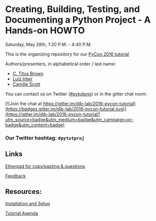 # Creating, Building, Testing, and Documenting a Python Project - A Hands-on HOWTO

Saturday, May 28th, 1:20 P.M. - 4:40 P.M.

This is the organizing repository for our [PyCon 2016 tutorial](https://us.pycon.org/2016/schedule/presentation/1814/)


Authors/presenters, in alphabetical order / last name:

* [C. Titus Brown](http://twitter.com/ctitusbrown)
* [Luiz Irber](http://twitter.com/luizirber)
* [Camille Scott](http://twitter.com/camille_codon)

You can contact us on Twitter ([#pytutproj](https://twitter.com/search?f=tweets&q=%23pytutproj&src=typd)) or in the gitter chat room:

[![Join the chat at https://gitter.im/dib-lab/2016-pycon-tutorial](https://badges.gitter.im/dib-lab/2016-pycon-tutorial.svg)](https://gitter.im/dib-lab/2016-pycon-tutorial?utm_source=badge&utm_medium=badge&utm_campaign=pr-badge&utm_content=badge)

### Our Twitter hashtag: `#pytutproj`

## Links

[Etherpad for copy/pasting & questions](http://pad.software-carpentry.org/2016-pycon-projhost)

[Feedback](http://tiny.cc/4dxoby)

## Resources:

[Installation and Setup](https://github.com/dib-lab/2016-pycon-tutorial/blob/master/INSTALL.md)

[Tutorial Agenda](https://github.com/dib-lab/2016-pycon-tutorial/blob/master/AGENDA.md)
